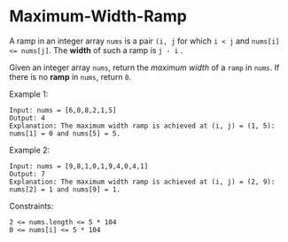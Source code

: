 # Maximum-Width-Ramp

A ramp in an integer array `nums` is a pair `(i, j` for which `i < j` and `nums[i] <= nums[j]`. The **width** of such a ramp is `j - i`                                      .

Given an integer array `nums`, return the _maximum width_ of a `ramp` in `nums`. If there is no **ramp** in `nums`, return `0`.

Example 1:
```
Input: nums = [6,0,8,2,1,5]
Output: 4
Explanation: The maximum width ramp is achieved at (i, j) = (1, 5): nums[1] = 0 and nums[5] = 5.
```
Example 2:
```
Input: nums = [9,8,1,0,1,9,4,0,4,1]
Output: 7
Explanation: The maximum width ramp is achieved at (i, j) = (2, 9): nums[2] = 1 and nums[9] = 1.
``` 

Constraints:
```
2 <= nums.length <= 5 * 104
0 <= nums[i] <= 5 * 104
```
